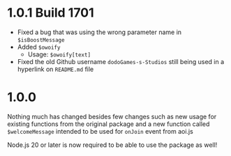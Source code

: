 # 1.0.1 Build 1701
* Fixed a bug that was using the wrong parameter name in `$isBoostMessage`
* Added `$owoify`
  * Usage: `$owoify[text]`
* Fixed the old Github username `dodoGames-s-Studios` still being used in a hyperlink on `README.md` file


# 1.0.0
Nothing much has changed besides few changes such as new usage for existing functions from the original package and a new function called `$welcomeMessage` intended to be used for `onJoin` event from aoi.js

Node.js 20 or later is now required to be able to use the package as well!
